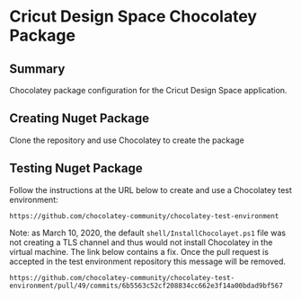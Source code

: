 ﻿# Cricut Design Space Chocolatey Package


## Summary

Chocolatey package configuration for the Cricut Design Space application.

## Creating Nuget Package

Clone the repository and use Chocolatey to create the package

## Testing Nuget Package

Follow the instructions at the URL below to create and use a Chocolatey test environment:

    https://github.com/chocolatey-community/chocolatey-test-environment

Note: as March 10, 2020, the default `shell/InstallChocolayet.ps1` file was not creating a TLS channel and thus would not install Chocolatey in the virtual machine. The link below contains a fix. Once the pull request is accepted in the test environment repository this message will be removed.

    https://github.com/chocolatey-community/chocolatey-test-environment/pull/49/commits/6b5563c52cf208834cc662e3f14a00bdad9bf567
